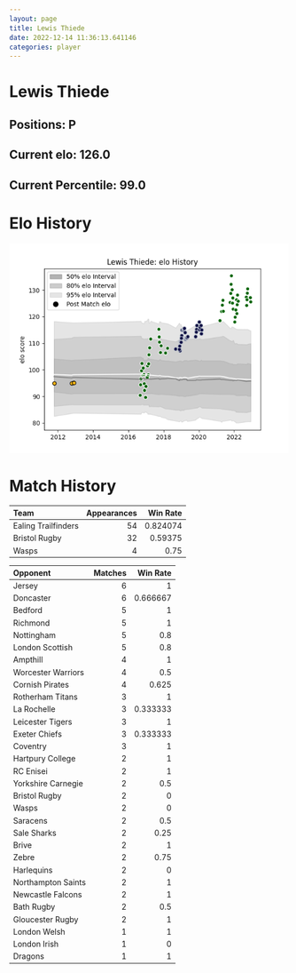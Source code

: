 ```yaml
---  
layout: page  
title: Lewis Thiede  
date: 2022-12-14 11:36:13.641146  
categories: player  
---
```

# Lewis Thiede

## Positions: P

## Current elo: 126.0

## Current Percentile: 99.0

# Elo History


![elo history](history_LewisThiede.png)
# Match History


| Team                |   Appearances |   Win Rate |
|:--------------------|--------------:|-----------:|
| Ealing Trailfinders |            54 |   0.824074 |
| Bristol Rugby       |            32 |   0.59375  |
| Wasps               |             4 |   0.75     |

| Opponent           |   Matches |   Win Rate |
|:-------------------|----------:|-----------:|
| Jersey             |         6 |   1        |
| Doncaster          |         6 |   0.666667 |
| Bedford            |         5 |   1        |
| Richmond           |         5 |   1        |
| Nottingham         |         5 |   0.8      |
| London Scottish    |         5 |   0.8      |
| Ampthill           |         4 |   1        |
| Worcester Warriors |         4 |   0.5      |
| Cornish Pirates    |         4 |   0.625    |
| Rotherham Titans   |         3 |   1        |
| La Rochelle        |         3 |   0.333333 |
| Leicester Tigers   |         3 |   1        |
| Exeter Chiefs      |         3 |   0.333333 |
| Coventry           |         3 |   1        |
| Hartpury College   |         2 |   1        |
| RC Enisei          |         2 |   1        |
| Yorkshire Carnegie |         2 |   0.5      |
| Bristol Rugby      |         2 |   0        |
| Wasps              |         2 |   0        |
| Saracens           |         2 |   0.5      |
| Sale Sharks        |         2 |   0.25     |
| Brive              |         2 |   1        |
| Zebre              |         2 |   0.75     |
| Harlequins         |         2 |   0        |
| Northampton Saints |         2 |   1        |
| Newcastle Falcons  |         2 |   1        |
| Bath Rugby         |         2 |   0.5      |
| Gloucester Rugby   |         2 |   1        |
| London Welsh       |         1 |   1        |
| London Irish       |         1 |   0        |
| Dragons            |         1 |   1        |